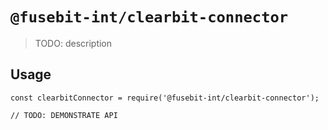 # `@fusebit-int/clearbit-connector`

> TODO: description

## Usage

```
const clearbitConnector = require('@fusebit-int/clearbit-connector');

// TODO: DEMONSTRATE API
```
